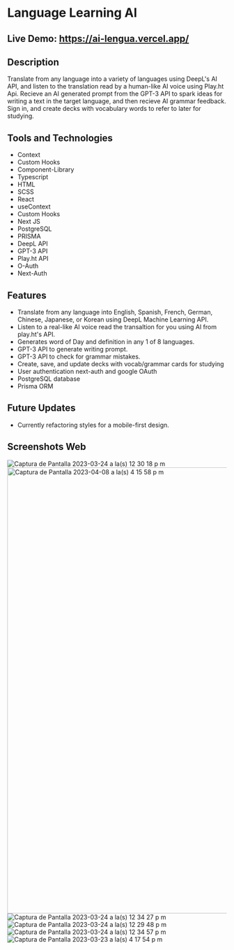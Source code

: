 # Language Learning AI

## Live Demo: https://ai-lengua.vercel.app/

## Description

Translate from any language into a variety of languages using DeepL's AI API, and listen to the translation read by a human-like AI voice using Play.ht Api. Recieve an AI generated prompt from the GPT-3 API to spark ideas for writing a text in the target language, and then recieve AI grammar feedback. Sign in, and create decks with vocabulary words to refer to later for studying.

## Tools and Technologies

- Context
- Custom Hooks
- Component-Library
- Typescript
- HTML
- SCSS
- React
- useContext
- Custom Hooks
- Next JS
- PostgreSQL
- PRISMA
- DeepL API
- GPT-3 API
- Play.ht API
- O-Auth
- Next-Auth

## Features

- Translate from any language into English, Spanish, French, German, Chinese, Japanese, or Korean using DeepL Machine Learning API.
- Listen to a real-like AI voice read the transaltion for you using AI from play.ht's API.
- Generates word of Day and definition in any 1 of 8 languages.
- GPT-3 API to generate writing prompt.
- GPT-3 API to check for grammar mistakes.
- Create, save, and update decks with vocab/grammar cards for studying
- User authentication next-auth and google OAuth
- PostgreSQL database
- Prisma ORM

## Future Updates

- Currently refactoring styles for a mobile-first design. 

## Screenshots Web

![Captura de Pantalla 2023-03-24 a la(s) 12 30 18 p m](https://user-images.githubusercontent.com/75180391/227585843-efbc7940-8e68-415f-9590-ba23b20b11eb.jpg)
<img width="1023" alt="Captura de Pantalla 2023-04-08 a la(s) 4 15 58 p m" src="https://user-images.githubusercontent.com/75180391/230777729-d85c3f13-05e1-4045-8a94-c2ff392e338d.png">
![Captura de Pantalla 2023-03-24 a la(s) 12 34 27 p m](https://user-images.githubusercontent.com/75180391/227586588-80b13bdf-8ddf-486a-9a5d-e9c9db921e80.jpg)
![Captura de Pantalla 2023-03-24 a la(s) 12 29 48 p m](https://user-images.githubusercontent.com/75180391/227585938-5f9aeec0-d93b-45a1-93bf-070e3c2e2e56.jpg)
![Captura de Pantalla 2023-03-24 a la(s) 12 34 57 p m](https://user-images.githubusercontent.com/75180391/227586639-44e15b47-3ccd-416b-88ef-4bb1fea37311.jpg)
![Captura de Pantalla 2023-03-23 a la(s) 4 17 54 p m](https://user-images.githubusercontent.com/75180391/227342866-af93960b-ed45-43aa-8c09-8a02e4bfeb2a.jpg)
